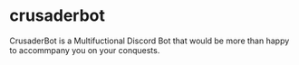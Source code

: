 # crusaderbot
CrusaderBot is a Multifuctional Discord Bot that would be more than happy to accommpany you on your conquests.
